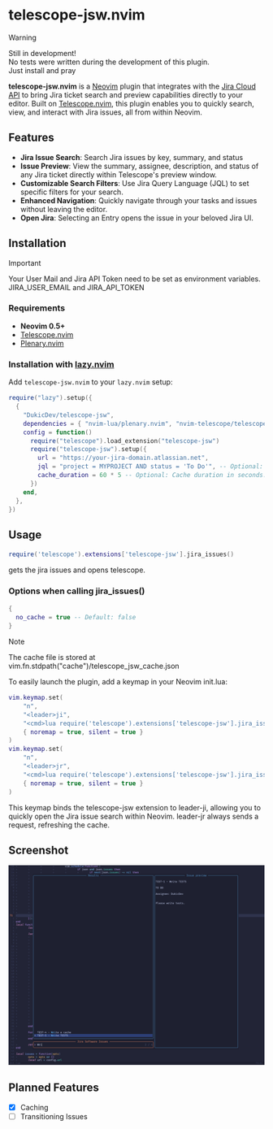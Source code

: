# telescope-jsw.nvim

> [!WARNING]
> Still in development! \
> No tests were written during the development of this plugin. \
> Just install and pray

**telescope-jsw.nvim** is a [Neovim](https://neovim.io) plugin that integrates with the [Jira Cloud API](https://developer.atlassian.com/cloud/jira/platform/rest/v3/intro/#version) to bring Jira ticket search and preview capabilities directly to your editor. Built on [Telescope.nvim](https://github.com/nvim-telescope/telescope.nvim), this plugin enables you to quickly search, view, and interact with Jira issues, all from within Neovim.

## Features

- **Jira Issue Search**: Search Jira issues by key, summary, and status
- **Issue Preview**: View the summary, assignee, description, and status of any Jira ticket directly within Telescope's preview window.
- **Customizable Search Filters**: Use Jira Query Language (JQL) to set specific filters for your search.
- **Enhanced Navigation**: Quickly navigate through your tasks and issues without leaving the editor.
- **Open Jira**: Selecting an Entry opens the issue in your beloved Jira UI.


## Installation

>[!IMPORTANT]
>Your User Mail and Jira API Token need to be set as environment variables. \
>JIRA_USER_EMAIL and JIRA_API_TOKEN

### Requirements

- **Neovim 0.5+**
- [Telescope.nvim](https://github.com/nvim-telescope/telescope.nvim)
- [Plenary.nvim](https://github.com/nvim-lua/plenary.nvim)

### Installation with [lazy.nvim](https://github.com/folke/lazy.nvim)

Add `telescope-jsw.nvim` to your `lazy.nvim` setup:

```lua
require("lazy").setup({
  {
    "DukicDev/telescope-jsw",
    dependencies = { "nvim-lua/plenary.nvim", "nvim-telescope/telescope.nvim" },
    config = function()
      require("telescope").load_extension("telescope-jsw")
      require("telescope-jsw").setup({
        url = "https://your-jira-domain.atlassian.net",
        jql = "project = MYPROJECT AND status = 'To Do'", -- Optional: Set default JQL filter, otherwise "assignee = currentUser()" is used
        cache_duration = 60 * 5 -- Optional: Cache duration in seconds. Default is 60*10 (10min)
      })
    end,
  },
})
```


## Usage
```lua
require('telescope').extensions['telescope-jsw'].jira_issues()
```
gets the jira issues and opens telescope. 

### Options when calling jira_issues()
```lua
{
  no_cache = true -- Default: false
}
```
>[!NOTE]
>The cache file is stored at vim.fn.stdpath("cache")/telescope_jsw_cache.json

To easily launch the plugin, add a keymap in your Neovim init.lua:
```lua
vim.keymap.set(
    "n",
    "<leader>ji",
    "<cmd>lua require('telescope').extensions['telescope-jsw'].jira_issues()<CR>",
    { noremap = true, silent = true }
)
vim.keymap.set(
    "n",
    "<leader>jr",
    "<cmd>lua require('telescope').extensions['telescope-jsw'].jira_issues({no_cache = true})<CR>",
    { noremap = true, silent = true }
)
```
This keymap binds the telescope-jsw extension to leader-ji, allowing you to quickly open the Jira issue search within Neovim. leader-jr always sends a request, refreshing the cache.



## Screenshot
![Screenshot](assets/Screenshot.png?raw=true)

## Planned Features
- [x] Caching
- [ ] Transitioning Issues
